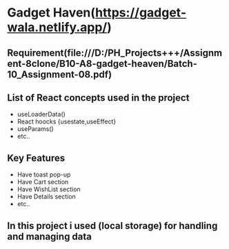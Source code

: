 
# Gadget Haven(https://gadget-wala.netlify.app/)
 
## Requirement(file:///D:/PH_Projects+++/Assignment-8clone/B10-A8-gadget-heaven/Batch-10_Assignment-08.pdf)

##  List of React concepts used in the project

- useLoaderData()
- React hoocks {usestate,useEffect}
- useParams()
- etc..

##  Key Features

- Have toast pop-up
- Have Cart section
- Have WishList section
- Have Details section
- etc..


## In this project i used (local storage) for handling and managing data 


